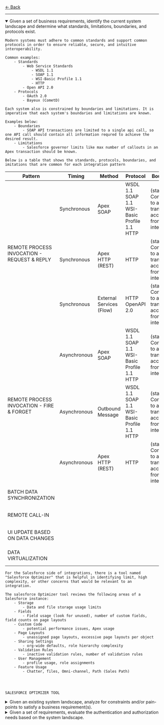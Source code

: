 [← Back](../README.md)

---

<details open>
    <summary>Given a set of business requirements, identify the current system landscape and determine what standards, limitations, boundaries, and protocols exist.</summary>
    
    Modern systems must adhere to common standards and support common protocols in order to ensure reliable, secure, and intuitive interoperability.

    Common examples:
        - Standards
            - Web Service Standards
                - WSDL 1.1
                - SOAP 1.1
                - WSI-Basic Profile 1.1
                - HTTP
            - Open API 2.0
        - Protocols
            - OAuth 2.0
            - Bayeux (CometD)

    Each system also is constrained by boundaries and limitations. It is imperative that each system's boundaries and limitations are known.
    
    Examples below:
        - Boundaries
            - SOAP API transactions are limited to a single api call, so one API call should contain all information requred to achieve the desired result. 
        - Limitations
            - Salesforce governor limits like max number of callouts in an Apex transaction should be known.

    Below is a table that shows the standards, protocols, boundaries, and imitations that are common for each integration pattern




<table>
    <thead>
        <tr>
            <th>Pattern</th>
            <th>Timing</th>
            <th>Method</th>
            <th>Protocol</th>
            <th>Boundary</th>
            <th>Limitation</th>
        </tr>
    </thead>
    <tbody>
        <tr>
            <td rowspan="3">REMOTE PROCESS INVOCATION - REQUEST & REPLY</td>
            <td>Synchronous</td>
            <td>Apex SOAP</td>
            <td>WSDL 1.1<br> SOAP 1.1<br> WSI-Basic Profile 1.1<br> HTTP</td>
            <td>(stateless) Confined to a single transaction<br> accessible from internet</td>
            <td><a target="_blank" href="https://developer.salesforce.com/docs/atlas.en-us.apexcode.meta/apexcode/apex_callouts_timeouts.htm">Callout Limits and Limitations</a></td>
        </tr>
        <tr>
            <td>Synchronous</td>
            <td>Apex HTTP (REST)</td>
            <td>HTTP</td>
            <td>(stateless) Confined to a single transaction<br> accessible from internet</td>
            <td><a target="_blank" href="https://developer.salesforce.com/docs/atlas.en-us.apexcode.meta/apexcode/apex_callouts_timeouts.htm">Callout Limits and Limitations</a></td>
        </tr>
        <tr>
            <td>Synchronous</td>
            <td>External Services (Flow)</td>
            <td>HTTP<br> OpenAPI 2.0</td>
            <td>(stateless) Confined to a single transaction<br> accessible from internet</td>
            <td><a target="_blank" href="https://developer.salesforce.com/docs/atlas.en-us.apexcode.meta/apexcode/apex_callouts_timeouts.htm">Callout Limits and Limitations</a></td>
        </tr>
        <tr>
            <td rowspan="3">REMOTE PROCESS INVOCATION - FIRE & FORGET</td>
            <td>Asynchronous</td>
            <td>Apex SOAP</td>
            <td>WSDL 1.1<br> SOAP 1.1<br> WSI-Basic Profile 1.1<br> HTTP</td>
            <td>(stateless) Confined to a single transaction<br> accessible from internet</td>
            <td><a target="_blank" href="https://developer.salesforce.com/docs/atlas.en-us.apexcode.meta/apexcode/apex_callouts_timeouts.htm">Callout Limits and Limitations</a></td>
        </tr>
        <tr>
            <td>Asynchronous</td>
            <td>Outbound Message</td>
            <td>WSDL 1.1<br> SOAP 1.1<br> WSI-Basic Profile 1.1<br> HTTP</td>
            <td>(stateless) Confined to a single transaction<br> accessible from internet</td>
            <td><a target="_blank" href="https://developer.salesforce.com/docs/atlas.en-us.apexcode.meta/apexcode/apex_callouts_timeouts.htm">Callout Limits and Limitations</a></td>
        </tr>
        <tr>
            <td>Asynchronous</td>
            <td>Apex HTTP (REST)</td>
            <td>HTTP</td>
            <td>(stateless) Confined to a single transaction<br> accessible from internet</td>
            <td><a target="_blank" href="https://developer.salesforce.com/docs/atlas.en-us.apexcode.meta/apexcode/apex_callouts_timeouts.htm">Callout Limits and Limitations</a></td>
        </tr>
        <tr>
            <td>BATCH DATA SYNCHRONIZATION</td>
            <td></td>
            <td></td>
            <td></td>
            <td></td>
            <td><a target="_blank" href="https://developer.salesforce.com/docs/atlas.en-us.apexcode.meta/apexcode/apex_callouts_timeouts.htm">Callout Limits and Limitations</a></td>
        </tr>
        <tr>
            <td>REMOTE CALL-IN</td>
            <td></td>
            <td></td>
            <td></td>
            <td></td>
            <td><a target="_blank" href="https://developer.salesforce.com/docs/atlas.en-us.apexcode.meta/apexcode/apex_callouts_timeouts.htm">Callout Limits and Limitations</a></td>
        </tr>
        <tr>
            <td>UI UPDATE BASED ON DATA CHANGES</td>
            <td></td>
            <td></td>
            <td></td>
            <td></td>
            <td><a target="_blank" href="https://developer.salesforce.com/docs/atlas.en-us.apexcode.meta/apexcode/apex_callouts_timeouts.htm">Callout Limits and Limitations</a></td>
        </tr>
        <tr>
            <td>DATA VIRTUALIZATION</td>
            <td></td>
            <td></td>
            <td></td>
            <td></td>
            <td><a target="_blank" href="https://developer.salesforce.com/docs/atlas.en-us.apexcode.meta/apexcode/apex_callouts_timeouts.htm">Callout Limits and Limitations</a></td>
        </tr>
    </tbody>
</table>

    For the Salesforce side of integrations, there is a tool named "Salesforce Optimizer" that is helpful in identifying limit, high complexity, or other concerns that would be relevant to an integration. 
    
    The salesforce Optimizer tool reviews the following areas of a Salesforce instance:
        - Storage
            - Data and file storage usage limits
        - Fields
            - Field usage (look for unused), number of custom fields, field counts on page layouts
        - Custom Code
            - potential performance issues, Apex usage
        - Page Layouts
            - unassigned page layouts, excessive page layouts per object
        - Sharing Settings
            - org-wide defaults, role hierarchy complexity
        - Validation Rules
            - inactive validation rules, number of validation rules
        - User Management
            - profile usage, role assignments
        - Feature Usage
            - Chatter, files, Omni-channel, Path (Sales Path)




    SALESFORCE OPTIMIZER TOOL
</details>

<details>
<summary>Given an existing system landscape, analyze for constraints and/or pain-points to satisfy a business requirement(s).</summary>

**Notes:**
- 

</details>

<details>
<summary>Given a set of requirements, evaluate the authentication and authorization needs based on the system landscape.</summary>

**Notes:**
- 

</details>